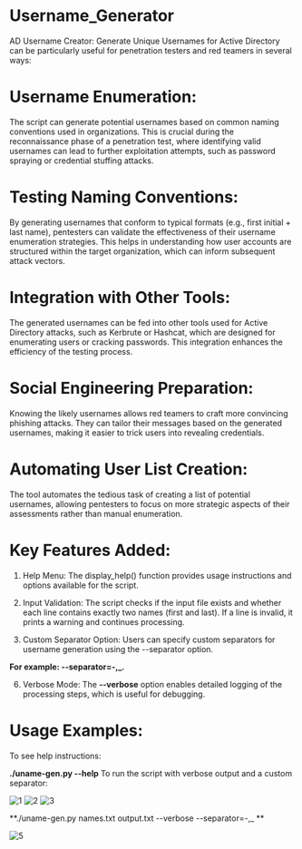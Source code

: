 # Username_Generator
AD Username Creator: Generate Unique Usernames for Active Directory can be particularly useful for penetration testers and red teamers in several ways:

# Username Enumeration:
The script can generate potential usernames based on common naming conventions used in organizations. This is crucial during the reconnaissance phase of a penetration test, where identifying valid usernames can lead to further exploitation attempts, such as password spraying or credential stuffing attacks.

# Testing Naming Conventions:
By generating usernames that conform to typical formats (e.g., first initial + last name), pentesters can validate the effectiveness of their username enumeration strategies. This helps in understanding how user accounts are structured within the target organization, which can inform subsequent attack vectors.

# Integration with Other Tools:
The generated usernames can be fed into other tools used for Active Directory attacks, such as Kerbrute or Hashcat, which are designed for enumerating users or cracking passwords. This integration enhances the efficiency of the testing process.

# Social Engineering Preparation:
Knowing the likely usernames allows red teamers to craft more convincing phishing attacks. They can tailor their messages based on the generated usernames, making it easier to trick users into revealing credentials.

# Automating User List Creation:
The tool automates the tedious task of creating a list of potential usernames, allowing pentesters to focus on more strategic aspects of their assessments rather than manual enumeration.

# Key Features Added:
1. Help Menu:
The display_help() function provides usage instructions and options available for the script.

2. Input Validation:
The script checks if the input file exists and whether each line contains exactly two names (first and last). If a line is invalid, it prints a warning and continues processing.

4. Custom Separator Option:
Users can specify custom separators for username generation using the --separator option.

**For example: --separator=-,_.**

6. Verbose Mode:
The **--verbose** option enables detailed logging of the processing steps, which is useful for debugging.

# Usage Examples:

To see help instructions:

**./uname-gen.py --help**
To run the script with verbose output and a custom separator:

![1](https://github.com/user-attachments/assets/f922f14d-f050-4fa4-9885-30f1ada44762)
![2](https://github.com/user-attachments/assets/886788de-447c-48f2-9fc6-0b614fe6335f)
![3](https://github.com/user-attachments/assets/d6babc91-d588-4a32-aa5d-526f6ab1f04a)

**./uname-gen.py names.txt output.txt --verbose --separator=-,_ **

![5](https://github.com/user-attachments/assets/3e8249f6-c6f9-4763-908c-a673e476355b)

